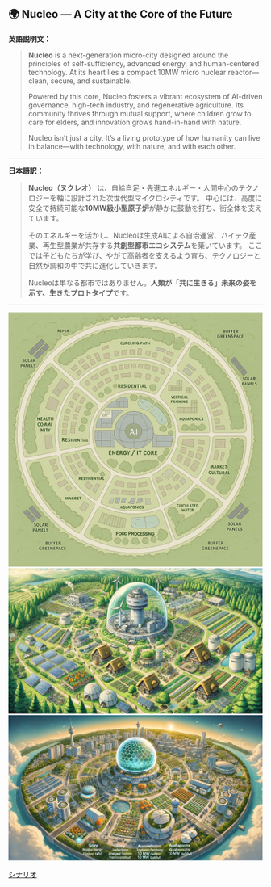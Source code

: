 
## 🌍 **Nucleo — A City at the Core of the Future**

**英語説明文：**

> **Nucleo** is a next-generation micro-city designed around the principles of self-sufficiency, advanced energy, and human-centered technology.
> At its heart lies a compact 10MW micro nuclear reactor—clean, secure, and sustainable.
>
> Powered by this core, Nucleo fosters a vibrant ecosystem of AI-driven governance, high-tech industry, and regenerative agriculture.
> Its community thrives through mutual support, where children grow to care for elders, and innovation grows hand-in-hand with nature.
>
> Nucleo isn’t just a city. It’s a living prototype of how humanity can live in balance—with technology, with nature, and with each other.

---

**日本語訳：**

> **Nucleo（ヌクレオ）** は、自給自足・先進エネルギー・人間中心のテクノロジーを軸に設計された次世代型マイクロシティです。
> 中心には、高度に安全で持続可能な**10MW級小型原子炉**が静かに鼓動を打ち、街全体を支えています。
>
> そのエネルギーを活かし、Nucleoは生成AIによる自治運営、ハイテク産業、再生型農業が共存する**共創型都市エコシステム**を築いています。
> ここでは子どもたちが学び、やがて高齢者を支えるよう育ち、テクノロジーと自然が調和の中で共に進化していきます。
>
> Nucleoは単なる都市ではありません。**人類が「共に生きる」未来の姿を示す、生きたプロトタイプ**です。

---

![MAP](./画像/map.png)  
![Start](./画像/start_picture.webp)  
![End](./画像/end_picture.webp)  

[シナリオ](./index.md)
